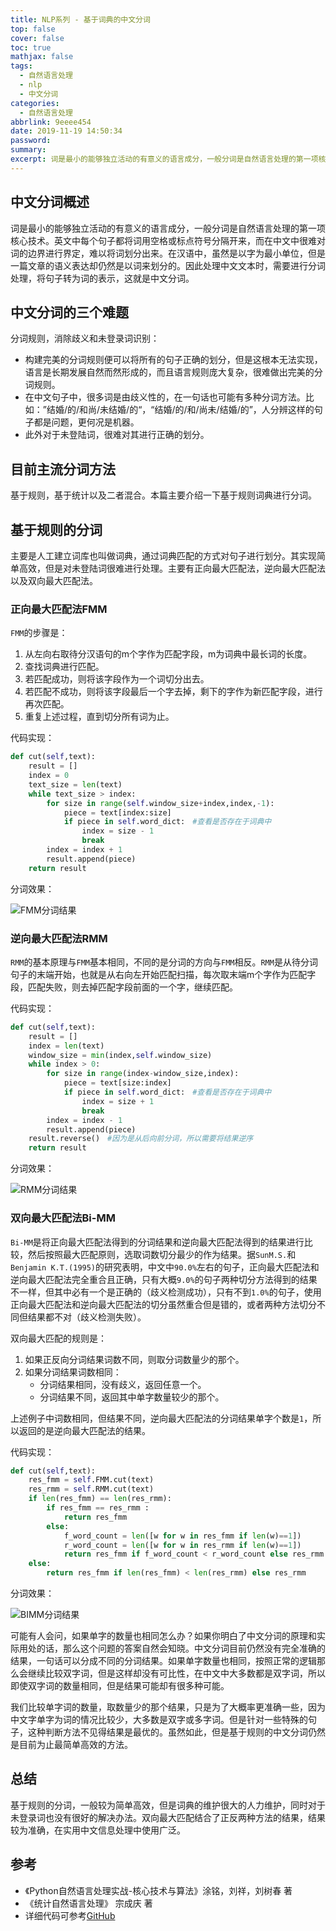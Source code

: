 ```yaml
---
title: NLP系列 - 基于词典的中文分词
top: false
cover: false
toc: true
mathjax: false
tags:
  - 自然语言处理
  - nlp
  - 中文分词
categories:
  - 自然语言处理
abbrlink: 9eeee454
date: 2019-11-19 14:50:34
password:
summary:
excerpt: 词是最小的能够独立活动的有意义的语言成分，一般分词是自然语言处理的第一项核心技术。
---
```


##  中文分词概述

词是最小的能够独立活动的有意义的语言成分，一般分词是自然语言处理的第一项核心技术。英文中每个句子都将词用空格或标点符号分隔开来，而在中文中很难对词的边界进行界定，难以将词划分出来。在汉语中，虽然是以字为最小单位，但是一篇文章的语义表达却仍然是以词来划分的。因此处理中文文本时，需要进行分词处理，将句子转为词的表示，这就是中文分词。

## 中文分词的三个难题

分词规则，消除歧义和未登录词识别：

* 构建完美的分词规则便可以将所有的句子正确的划分，但是这根本无法实现，语言是长期发展自然而然形成的，而且语言规则庞大复杂，很难做出完美的分词规则。
* 在中文句子中，很多词是由歧义性的，在一句话也可能有多种分词方法。比如：”结婚/的/和尚/未结婚/的“，“结婚/的/和/尚未/结婚/的”，人分辨这样的句子都是问题，更何况是机器。
* 此外对于未登陆词，很难对其进行正确的划分。

##  目前主流分词方法

基于规则，基于统计以及二者混合。本篇主要介绍一下基于规则词典进行分词。

##  基于规则的分词

主要是人工建立词库也叫做词典，通过词典匹配的方式对句子进行划分。其实现简单高效，但是对未登陆词很难进行处理。主要有正向最大匹配法，逆向最大匹配法以及双向最大匹配法。

###  正向最大匹配法FMM

`FMM`的步骤是：

1. 从左向右取待分汉语句的m个字作为匹配字段，m为词典中最长词的长度。
2. 查找词典进行匹配。
3. 若匹配成功，则将该字段作为一个词切分出去。
4. 若匹配不成功，则将该字段最后一个字去掉，剩下的字作为新匹配字段，进行再次匹配。
5. 重复上述过程，直到切分所有词为止。

代码实现：

```python
def cut(self,text):
    result = []
    index = 0
    text_size = len(text)
    while text_size > index:
        for size in range(self.window_size+index,index,-1):
            piece = text[index:size]
            if piece in self.word_dict:　#查看是否存在于词典中
                index = size - 1
                break
        index = index + 1
        result.append(piece)
    return result
```

分词效果：

![FMM分词结果](https://cdn.jsdelivr.net/gh/hiyoung123/CDN/img/img_nlp_fenci_fmm.png)

###  逆向最大匹配法RMM

`RMM`的基本原理与`FMM`基本相同，不同的是分词的方向与`FMM`相反。`RMM`是从待分词句子的末端开始，也就是从右向左开始匹配扫描，每次取末端m个字作为匹配字段，匹配失败，则去掉匹配字段前面的一个字，继续匹配。

代码实现：

```python
def cut(self,text):
    result = []
    index = len(text)
    window_size = min(index,self.window_size)
    while index > 0:
        for size in range(index-window_size,index):
            piece = text[size:index]
            if piece in self.word_dict:　#查看是否存在于词典中
                index = size + 1
                break
        index = index - 1
        result.append(piece)
    result.reverse()　#因为是从后向前分词，所以需要将结果逆序
    return result
```

分词效果：

![RMM分词结果](https://cdn.jsdelivr.net/gh/hiyoung123/CDN/img/img_nlp_fenci_rmm.png)

###  双向最大匹配法Bi-MM

`Bi-MM`是将正向最大匹配法得到的分词结果和逆向最大匹配法得到的结果进行比较，然后按照最大匹配原则，选取词数切分最少的作为结果。据`SunM.S.`和`Benjamin K.T.(1995)`的研究表明，中文中`90.0%`左右的句子，正向最大匹配法和逆向最大匹配法完全重合且正确，只有大概`9.0%`的句子两种切分方法得到的结果不一样，但其中必有一个是正确的（歧义检测成功），只有不到`1.0%`的句子，使用正向最大匹配法和逆向最大匹配法的切分虽然重合但是错的，或者两种方法切分不同但结果都不对（歧义检测失败）。

双向最大匹配的规则是：

1. 如果正反向分词结果词数不同，则取分词数量少的那个。
2. 如果分词结果词数相同：
   - 分词结果相同，没有歧义，返回任意一个。
   - 分词结果不同，返回其中单字数量较少的那个。

上述例子中词数相同，但结果不同，逆向最大匹配法的分词结果单字个数是`1`，所以返回的是逆向最大匹配法的结果。

代码实现：

```python
def cut(self,text):
    res_fmm = self.FMM.cut(text)
    res_rmm = self.RMM.cut(text)
    if len(res_fmm) == len(res_rmm):
        if res_fmm == res_rmm :
            return res_fmm
        else:
            f_word_count = len([w for w in res_fmm if len(w)==1])
            r_word_count = len([w for w in res_rmm if len(w)==1])
            return res_fmm if f_word_count < r_word_count else res_rmm
    else:
        return res_fmm if len(res_fmm) < len(res_rmm) else res_rmm
```

分词效果：

![BIMM分词结果](https://cdn.jsdelivr.net/gh/hiyoung123/CDN/img/img_nlp_fenci_bimm.png)

可能有人会问，如果单字的数量也相同怎么办？如果你明白了中文分词的原理和实际用处的话，那么这个问题的答案自然会知晓。中文分词目前仍然没有完全准确的结果，一句话可以分成不同的分词结果。如果单字数量也相同，按照正常的逻辑那么会继续比较双字词，但是这样却没有可比性，在中文中大多数都是双字词，所以即使双字词的数量相同，但是结果可能却有很多种可能。

我们比较单字词的数量，取数量少的那个结果，只是为了大概率更准确一些，因为中文字单字为词的情况比较少，大多数是双字或多字词。但是针对一些特殊的句子，这种判断方法不见得结果是最优的。虽然如此，但是基于规则的中文分词仍然是目前为止最简单高效的方法。



##  总结

基于规则的分词，一般较为简单高效，但是词典的维护很大的人力维护，同时对于未登录词也没有很好的解决办法。双向最大匹配结合了正反两种方法的结果，结果较为准确，在实用中文信息处理中使用广泛。



##  参考

* 《Python自然语言处理实战-核心技术与算法》涂铭，刘祥，刘树春 著
* 《统计自然语言处理》 宗成庆 著
*   详细代码可参考[GitHub](https://github.com/hiyoung123/NLP)



